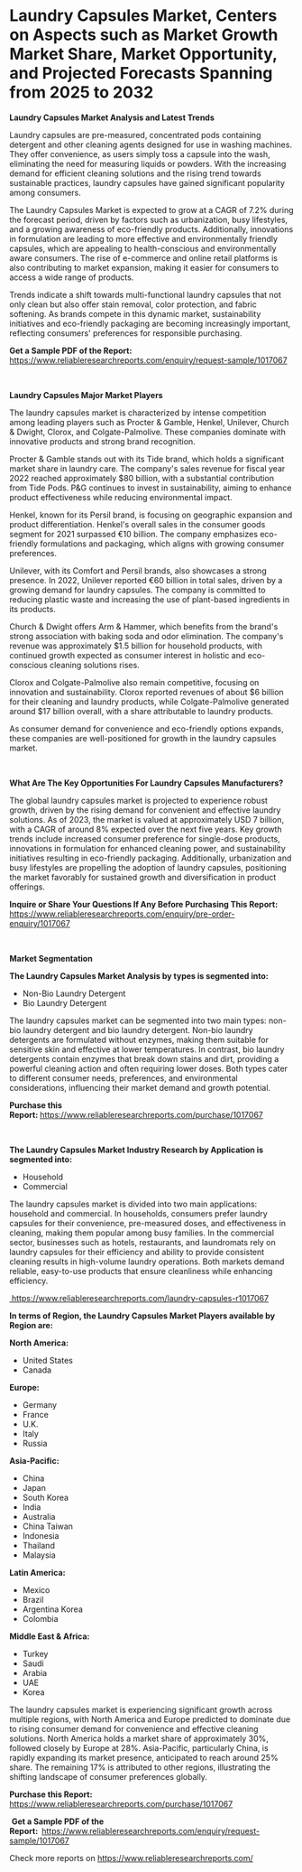<p><h1>Laundry Capsules Market, Centers on Aspects such as Market Growth Market Share, Market Opportunity, and Projected Forecasts Spanning from 2025 to 2032</h1></p><p><strong>Laundry Capsules Market Analysis and Latest Trends</strong></p>
<p><p>Laundry capsules are pre-measured, concentrated pods containing detergent and other cleaning agents designed for use in washing machines. They offer convenience, as users simply toss a capsule into the wash, eliminating the need for measuring liquids or powders. With the increasing demand for efficient cleaning solutions and the rising trend towards sustainable practices, laundry capsules have gained significant popularity among consumers.</p><p>The Laundry Capsules Market is expected to grow at a CAGR of 7.2% during the forecast period, driven by factors such as urbanization, busy lifestyles, and a growing awareness of eco-friendly products. Additionally, innovations in formulation are leading to more effective and environmentally friendly capsules, which are appealing to health-conscious and environmentally aware consumers. The rise of e-commerce and online retail platforms is also contributing to market expansion, making it easier for consumers to access a wide range of products.</p><p>Trends indicate a shift towards multi-functional laundry capsules that not only clean but also offer stain removal, color protection, and fabric softening. As brands compete in this dynamic market, sustainability initiatives and eco-friendly packaging are becoming increasingly important, reflecting consumers' preferences for responsible purchasing.</p></p>
<p><strong>Get a Sample PDF of the Report:&nbsp;</strong> <a href="https://www.reliableresearchreports.com/enquiry/request-sample/1017067?utm_campaign=2104&utm_medium=2&utm_source=Github&utm_content=ia&utm_term=15022025&utm_id=laundry-capsules">https://www.reliableresearchreports.com/enquiry/request-sample/1017067</a></p>
<p>&nbsp;</p>
<p><strong>Laundry Capsules Major Market Players</strong></p>
<p><p>The laundry capsules market is characterized by intense competition among leading players such as Procter & Gamble, Henkel, Unilever, Church & Dwight, Clorox, and Colgate-Palmolive. These companies dominate with innovative products and strong brand recognition.</p><p>Procter & Gamble stands out with its Tide brand, which holds a significant market share in laundry care. The company's sales revenue for fiscal year 2022 reached approximately $80 billion, with a substantial contribution from Tide Pods. P&G continues to invest in sustainability, aiming to enhance product effectiveness while reducing environmental impact.</p><p>Henkel, known for its Persil brand, is focusing on geographic expansion and product differentiation. Henkel's overall sales in the consumer goods segment for 2021 surpassed €10 billion. The company emphasizes eco-friendly formulations and packaging, which aligns with growing consumer preferences.</p><p>Unilever, with its Comfort and Persil brands, also showcases a strong presence. In 2022, Unilever reported €60 billion in total sales, driven by a growing demand for laundry capsules. The company is committed to reducing plastic waste and increasing the use of plant-based ingredients in its products.</p><p>Church & Dwight offers Arm & Hammer, which benefits from the brand's strong association with baking soda and odor elimination. The company's revenue was approximately $1.5 billion for household products, with continued growth expected as consumer interest in holistic and eco-conscious cleaning solutions rises.</p><p>Clorox and Colgate-Palmolive also remain competitive, focusing on innovation and sustainability. Clorox reported revenues of about $6 billion for their cleaning and laundry products, while Colgate-Palmolive generated around $17 billion overall, with a share attributable to laundry products.</p><p>As consumer demand for convenience and eco-friendly options expands, these companies are well-positioned for growth in the laundry capsules market.</p></p>
<p>&nbsp;</p>
<p><strong>What Are The Key Opportunities For Laundry Capsules Manufacturers?</strong></p>
<p><p>The global laundry capsules market is projected to experience robust growth, driven by the rising demand for convenient and effective laundry solutions. As of 2023, the market is valued at approximately USD 7 billion, with a CAGR of around 8% expected over the next five years. Key growth trends include increased consumer preference for single-dose products, innovations in formulation for enhanced cleaning power, and sustainability initiatives resulting in eco-friendly packaging. Additionally, urbanization and busy lifestyles are propelling the adoption of laundry capsules, positioning the market favorably for sustained growth and diversification in product offerings.</p></p>
<p><strong>Inquire or Share Your Questions If Any Before Purchasing This Report:</strong> <a href="https://www.reliableresearchreports.com/enquiry/pre-order-enquiry/1017067?utm_campaign=2104&utm_medium=2&utm_source=Github&utm_content=ia&utm_term=15022025&utm_id=laundry-capsules">https://www.reliableresearchreports.com/enquiry/pre-order-enquiry/1017067</a></p>
<p>&nbsp;</p>
<p><strong>Market Segmentation</strong></p>
<p><strong>The Laundry Capsules Market Analysis by types is segmented into:</strong></p>
<p><ul><li>Non-Bio Laundry Detergent</li><li>Bio Laundry Detergent</li></ul></p>
<p><p>The laundry capsules market can be segmented into two main types: non-bio laundry detergent and bio laundry detergent. Non-bio laundry detergents are formulated without enzymes, making them suitable for sensitive skin and effective at lower temperatures. In contrast, bio laundry detergents contain enzymes that break down stains and dirt, providing a powerful cleaning action and often requiring lower doses. Both types cater to different consumer needs, preferences, and environmental considerations, influencing their market demand and growth potential.</p></p>
<p><strong>Purchase this Report:&nbsp;</strong><a href="https://www.reliableresearchreports.com/purchase/1017067?utm_campaign=2104&utm_medium=2&utm_source=Github&utm_content=ia&utm_term=15022025&utm_id=laundry-capsules">https://www.reliableresearchreports.com/purchase/1017067</a></p>
<p>&nbsp;</p>
<p><strong>The Laundry Capsules Market Industry Research by Application is segmented into:</strong></p>
<p><ul><li>Household</li><li>Commercial</li></ul></p>
<p><p>The laundry capsules market is divided into two main applications: household and commercial. In households, consumers prefer laundry capsules for their convenience, pre-measured doses, and effectiveness in cleaning, making them popular among busy families. In the commercial sector, businesses such as hotels, restaurants, and laundromats rely on laundry capsules for their efficiency and ability to provide consistent cleaning results in high-volume laundry operations. Both markets demand reliable, easy-to-use products that ensure cleanliness while enhancing efficiency.</p></p>
<p><a href="https://www.reliableresearchreports.com/laundry-capsules-r1017067?utm_campaign=2104&utm_medium=2&utm_source=Github&utm_content=ia&utm_term=15022025&utm_id=laundry-capsules">&nbsp;https://www.reliableresearchreports.com/laundry-capsules-r1017067</a></p>
<p><strong>In terms of Region, the Laundry Capsules Market Players available by Region are:</strong></p>
<p>
    <p> <strong> North America: </strong>
        <ul>
            <li>United States</li>
            <li>Canada</li>
        </ul>
        </p> 
    <p> <strong> Europe: </strong>
        <ul>
            <li>Germany</li>
            <li>France</li>
            <li>U.K.</li>
            <li>Italy</li>
            <li>Russia</li>
        </ul>
        </p> 
    <p> <strong> Asia-Pacific: </strong>
        <ul>
            <li>China</li>
            <li>Japan</li>
            <li>South Korea</li>
            <li>India</li>
            <li>Australia</li>
            <li>China Taiwan</li>
            <li>Indonesia</li>
            <li>Thailand</li>
            <li>Malaysia</li>
        </ul>
        </p> 
    <p> <strong> Latin America: </strong>
        <ul>
            <li>Mexico</li>
            <li>Brazil</li>
            <li>Argentina Korea</li>
            <li>Colombia</li>
        </ul>
        </p> 
    <p> <strong> Middle East & Africa: </strong>
        <ul>
            <li>Turkey</li>
            <li>Saudi</li>
            <li>Arabia</li>
            <li>UAE</li>
            <li>Korea</li>
        </ul>
    </p>
    </p>
<p><p>The laundry capsules market is experiencing significant growth across multiple regions, with North America and Europe predicted to dominate due to rising consumer demand for convenience and effective cleaning solutions. North America holds a market share of approximately 30%, followed closely by Europe at 28%. Asia-Pacific, particularly China, is rapidly expanding its market presence, anticipated to reach around 25% share. The remaining 17% is attributed to other regions, illustrating the shifting landscape of consumer preferences globally.</p></p>
<p><strong>Purchase this Report: </strong><a href="https://www.reliableresearchreports.com/purchase/1017067?utm_campaign=2104&utm_medium=2&utm_source=Github&utm_content=ia&utm_term=15022025&utm_id=laundry-capsules">https://www.reliableresearchreports.com/purchase/1017067</a></p>
<p>&nbsp;<strong>Get a Sample PDF of the Report:&nbsp;&nbsp;</strong><a href="https://www.reliableresearchreports.com/enquiry/request-sample/1017067?utm_campaign=2104&utm_medium=2&utm_source=Github&utm_content=ia&utm_term=15022025&utm_id=laundry-capsules">https://www.reliableresearchreports.com/enquiry/request-sample/1017067</a></p>
<p><strong></strong></p>
<p>Check more reports on <a href="https://www.reliableresearchreports.com/?utm_campaign=2104&utm_medium=2&utm_source=Github&utm_content=ia&utm_term=15022025&utm_id=laundry-capsules">https://www.reliableresearchreports.com/</a></p>